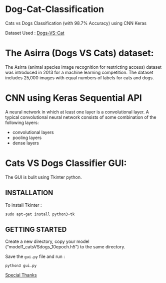 # Dog-Cat-Classification
Cats vs Dogs Classification (with 98.7% Accuracy) using CNN Keras 


Dataset Used : [Dogs-VS-Cat](https://www.kaggle.com/c/dogs-vs-cats/data)

# The Asirra (Dogs VS Cats) dataset:

The Asirra (animal species image recognition for restricting access) dataset was introduced in 2013 for a machine learning competition. The dataset includes 25,000 images with equal numbers of labels for cats and dogs.

# CNN using Keras Sequential API

A neural network in which at least one layer is a convolutional layer. A typical convolutional neural network consists of some combination of the following layers:

- convolutional layers
- pooling layers
- dense layers

# Cats VS Dogs Classifier GUI:

The GUI is bulit using Tkinter python.

## INSTALLATION

To install Tkinter :
```
sudo apt-get install python3-tk
```
## GETTING STARTED

Create a new directory, copy your model (“model1_catsVSdogs_10epoch.h5”) to the same directory.

Save the `gui.py` file and run :
```
python3 gui.py
```



[Special Thanks](https://data-flair.training/blogs/cats-dogs-classification-deep-learning-project-beginners/)
